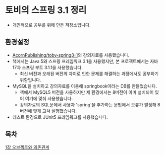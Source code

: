 # 토비의 스프링 3.1 정리
- 개인적으로 공부를 위해 만든 저장소입니다. 

## 환경설정
- [AcornPublishing/toby-spring3-1](https://github.com/AcornPublishing/toby-spring3-1)의 강의자료를 사용했습니다.
- 책에서는 Java 5와 스프링 프레임워크 3.1을 사용했지만, 본 프로젝트에서는 자바 17과 스프링 부트 3.1.1을 사용했습니다.
  - 최신 버전과 오래된 버전의 차이로 인한 문제를 해결하는 과정에서도 공부하기 위함입니다. 
- MySQL을 설치하고 강의자료를 이용해 springbook이라는 DB를 만들었습니다. 
  - 책에서 MySQL5 버전을 사용하지만 제 환경에서는 8버전이 이미 설치되어 있어 여기에 맞춰 사용했습니다. 
  - 강의자료의 SQL문에서 사용자 'spring'을 추가하는 문법에서 오류가 발생해 8버전에 맞게 고쳐 실행했습니다. 
- 테스트 환경으로 JUnit5 프레임워크를 사용했습니다. 

## 목차
[1장 오브젝트와 의존관계](markdown/vol-1-chatper-1.md)
